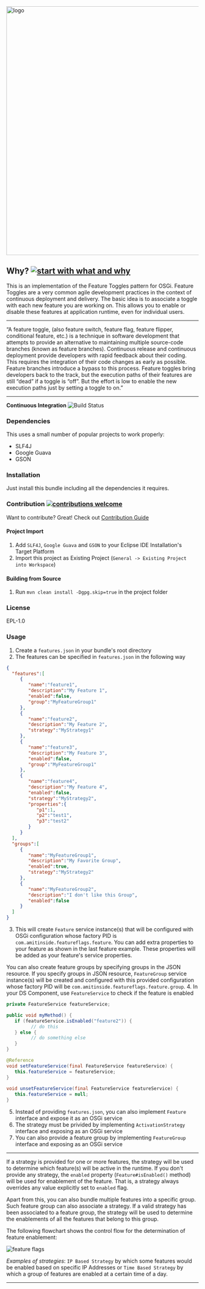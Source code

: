 <img width="652" alt="logo" src="https://user-images.githubusercontent.com/13380182/31362169-6914a210-ad57-11e7-80e6-541cd3f0d034.png"> 

## Why? [![start with what and why](https://img.shields.io/badge/start%20with-why%3F-brightgreen.svg?style=flat)](http://featureflags.io/feature-flags/)

This is an implementation of the Feature Toggles pattern for OSGi. Feature Toggles are a very common agile development practices in the context of continuous deployment and delivery. The basic idea is to associate a toggle with each new feature you are working on. This allows you to enable or disable these features at application runtime, even for individual users.

------------------------------------------------

“A feature toggle, (also feature switch, feature flag, feature flipper, conditional feature, etc.) is a technique in software development that attempts to provide an alternative to maintaining multiple source-code branches (known as feature branches).  Continuous release and continuous deployment provide developers with rapid feedback about their coding. This requires the integration of their code changes as early as possible. Feature branches introduce a bypass to this process. Feature toggles bring developers back to the track, but the execution paths of their features are still “dead” if a toggle is “off”. But the effort is low to enable the new execution paths just by setting a toggle to on.”

-------------------------------------------------

**Continuous Integration** ![Build Status](https://travis-ci.org/amitjoy/feature-flags-osgi.svg?branch=master)

### Dependencies

This uses a small number of popular projects to work properly:

* SLF4J
* Google Guava
* GSON

### Installation

Just install this bundle including all the dependencies it requires.

### Contribution [![contributions welcome](https://img.shields.io/badge/contributions-welcome-brightgreen.svg?style=flat)](https://github.com/amitjoy/feature-flags-osgi/issues)

Want to contribute? Great! Check out [Contribution Guide](https://github.com/amitjoy/feature-flags-osgi/blob/master/CONTRIBUTING.md)

#### Project Import

1. Add `SLF4J`, `Google Guava` and `GSON` to your Eclipse IDE Installation's Target Platform
2. Import this project as Existing Project (`General -> Existing Project into Workspace`)

#### Building from Source

1. Run `mvn clean install -Dgpg.skip=true` in the project folder

### License

EPL-1.0

### Usage

1. Create a `features.json` in your bundle's root directory
2. The features can be specified in `features.json` in the following way

```json
{
  "features":[
     {
        "name":"feature1",
        "description":"My Feature 1",
        "enabled":false,
        "group":"MyFeatureGroup1"
     },
     {
        "name":"feature2",
        "description":"My Feature 2",
        "strategy":"MyStrategy1"
     },
     {
        "name":"feature3",
        "description":"My Feature 3",
        "enabled":false,
        "group":"MyFeatureGroup1"
     },
     {
        "name":"feature4",
        "description":"My Feature 4",
        "enabled":false,
        "strategy":"MyStrategy2",
        "properties":{
           "p1":1,
           "p2":"test1",
           "p3":"test2"
        }
     }
  ],
  "groups":[
     {
        "name":"MyFeatureGroup1",
        "description":"My Favorite Group",
        "enabled":true,
        "strategy":"MyStrategy2"
     },
     {
        "name":"MyFeatureGroup2",
        "description":"I don't like this Group",
        "enabled":false
     }
  ]
}
```
3. This will create `Feature` service instance(s) that will be configured with OSGi configuration whose factory PID is `com.amitinside.featureflags.feature`. You can add extra properties to your feature as shown in the last feature example. These properties will be added as your feature's service properties. 

You can also create feature groups by specifying groups in the JSON resource. If you specify groups in JSON resource, `FeatureGroup` service instance(s) will be created and configured with this provided configuration whose factory PID will be `com.amitinside.featureflags.feature.group`.
4. In your DS Component, use `FeatureService` to check if the feature is enabled

```java
private FeatureService featureService;

public void myMethod() {
   if (featureService.isEnabled("feature2")) {
         // do this
   } else {
         // do something else
   }
}

@Reference
void setFeatureService(final FeatureService featureService) {
   this.featureService = featureService;
}
    
void unsetFeatureService(final FeatureService featureService) {
   this.featureService = null;
}
```
5. Instead of providing `features.json`, you can also implement `Feature` interface and expose it as an OSGi service
6. The strategy must be privided by implementing `ActivationStrategy` interface and exposing as an OSGi service
7. You can also provide a feature group by implementing `FeatureGroup` interface and exposing as an OSGi service

--------------------------------------------------------------

If a strategy is provided for one or more features, the strategy will be used to determine which feature(s) will be active in the runtime. If you don't provide any strategy, the `enabled` property (`Feature#isEnabled()` method) will be used for enablement of the feature. That is, a strategy always overrides any value explicitly set to `enabled` flag.

Apart from this, you can also bundle multiple features into a specific group. Such feature group can also associate a strategy. If a
valid strategy has been associated to a feature group, the strategy will be used to determine the enablements of all the features that belong to this group.

The following flowchart shows the control flow for the determination of feature enablement:

![feature flags](https://user-images.githubusercontent.com/13380182/31469700-117a9f18-aee3-11e7-8b0a-507d11f65b08.png)

*Examples of strategies*: `IP Based Strategy` by which some features would be enabled based on specific IP Addresses or `Time Based Strategy` by which a group of features are enabled at a certain time of a day.

----------------------------------------------------------------
